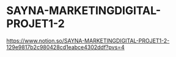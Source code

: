 # SAYNA-MARKETINGDIGITAL-PROJET1-2
https://www.notion.so/SAYNA-MARKETINGDIGITAL-PROJET1-2-129e9817b2c980428cd1eabce4302ddf?pvs=4
